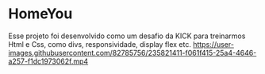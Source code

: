 # HomeYou
Esse projeto foi desenvolvido como um desafio da KICK para treinarmos Html e Css, como divs, responsividade, display flex etc.
https://user-images.githubusercontent.com/82785756/235821411-f061f415-25a4-4646-a257-f1dc1973062f.mp4

